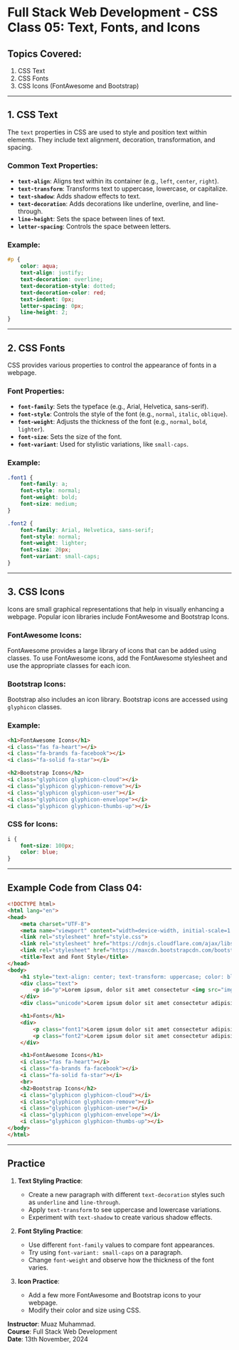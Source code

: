 # Full Stack Web Development - CSS Class 05: Text, Fonts, and Icons

## Topics Covered:
1. CSS Text
2. CSS Fonts
3. CSS Icons (FontAwesome and Bootstrap)

---

## 1. CSS Text

The `text` properties in CSS are used to style and position text within elements. They include text alignment, decoration, transformation, and spacing.

### Common Text Properties:
- **`text-align`**: Aligns text within its container (e.g., `left`, `center`, `right`).
- **`text-transform`**: Transforms text to uppercase, lowercase, or capitalize.
- **`text-shadow`**: Adds shadow effects to text.
- **`text-decoration`**: Adds decorations like underline, overline, and line-through.
- **`line-height`**: Sets the space between lines of text.
- **`letter-spacing`**: Controls the space between letters.

### Example:
```css
#p {
    color: aqua;
    text-align: justify;
    text-decoration: overline;
    text-decoration-style: dotted;
    text-decoration-color: red;
    text-indent: 0px;
    letter-spacing: 0px;
    line-height: 2;
}
```

---

## 2. CSS Fonts

CSS provides various properties to control the appearance of fonts in a webpage.

### Font Properties:
- **`font-family`**: Sets the typeface (e.g., Arial, Helvetica, sans-serif).
- **`font-style`**: Controls the style of the font (e.g., `normal`, `italic`, `oblique`).
- **`font-weight`**: Adjusts the thickness of the font (e.g., `normal`, `bold`, `lighter`).
- **`font-size`**: Sets the size of the font.
- **`font-variant`**: Used for stylistic variations, like `small-caps`.

### Example:
```css
.font1 {
    font-family: a;
    font-style: normal;
    font-weight: bold;
    font-size: medium;
}

.font2 {
    font-family: Arial, Helvetica, sans-serif;
    font-style: normal;
    font-weight: lighter;
    font-size: 20px;
    font-variant: small-caps;
}
```

---

## 3. CSS Icons

Icons are small graphical representations that help in visually enhancing a webpage. Popular icon libraries include FontAwesome and Bootstrap Icons.

### FontAwesome Icons:
FontAwesome provides a large library of icons that can be added using classes. To use FontAwesome icons, add the FontAwesome stylesheet and use the appropriate classes for each icon.

### Bootstrap Icons:
Bootstrap also includes an icon library. Bootstrap icons are accessed using `glyphicon` classes.

### Example:
```html
<h1>FontAwesome Icons</h1>
<i class="fas fa-heart"></i>
<i class="fa-brands fa-facebook"></i>
<i class="fa-solid fa-star"></i>

<h2>Bootstrap Icons</h2>
<i class="glyphicon glyphicon-cloud"></i>
<i class="glyphicon glyphicon-remove"></i>
<i class="glyphicon glyphicon-user"></i>
<i class="glyphicon glyphicon-envelope"></i>
<i class="glyphicon glyphicon-thumbs-up"></i>
```

### CSS for Icons:
```css
i {
    font-size: 100px;
    color: blue;
}
```

---

## Example Code from Class 04:

```html
<!DOCTYPE html>
<html lang="en">
<head>
    <meta charset="UTF-8">
    <meta name="viewport" content="width=device-width, initial-scale=1.0">
    <link rel="stylesheet" href="style.css">
    <link rel="stylesheet" href="https://cdnjs.cloudflare.com/ajax/libs/font-awesome/6.6.0/css/all.min.css" integrity="sha512-Kc323vGBEqzTmouAECnVceyQqyqdsSiqLQISBL29aUW4U/M7pSPA/gEUZQqv1cwx4OnYxTxve5UMg5GT6L4JJg==" crossorigin="anonymous" referrerpolicy="no-referrer" />
    <link rel="stylesheet" href="https://maxcdn.bootstrapcdn.com/bootstrap/3.3.7/css/bootstrap.min.css">
    <title>Text and Font Style</title>
</head>
<body>
    <h1 style="text-align: center; text-transform: uppercase; color: blue; text-shadow: 2px 2px #c02424;">Text</h1>
    <div class="text">
        <p id="p">Lorem ipsum, dolor sit amet consectetur <img src="img/OIP.jpeg" alt=""> adipisicing elit. Ab, repudiandae commodi cum, qui facilis soluta ducimus, corporis quia aut maxime voluptates asperiores. Dolorum officiis molestias labore asperiores incidunt ullam illo.</p>
    </div>
    <div class="unicode">Lorem ipsum dolor sit amet consectetur adipisicing elit. Architecto, nulla.</div>

    <h1>Fonts</h1>
    <div>
        <p class="font1">Lorem ipsum dolor sit amet consectetur adipisicing elit. Eaque culpa animi, illo dicta blanditiis praesentium nostrum dolorem! Eum assumenda fugit esse obcaecati natus, facilis, voluptates quaerat impedit quisquam illo beatae?</p>
        <p class="font2">Lorem ipsum dolor sit amet consectetur adipisicing elit. Eaque culpa animi, illo dicta blanditiis praesentium nostrum dolorem! Eum assumenda fugit esse obcaecati natus, facilis, voluptates quaerat impedit quisquam illo beatae?</p>
    </div>

    <h1>FontAwesome Icons</h1>
    <i class="fas fa-heart"></i>
    <i class="fa-brands fa-facebook"></i>
    <i class="fa-solid fa-star"></i>
    <br>
    <h2>Bootstrap Icons</h2>
    <i class="glyphicon glyphicon-cloud"></i>
    <i class="glyphicon glyphicon-remove"></i>
    <i class="glyphicon glyphicon-user"></i>
    <i class="glyphicon glyphicon-envelope"></i>
    <i class="glyphicon glyphicon-thumbs-up"></i>
</body>
</html>
```

---

## Practice

1. **Text Styling Practice**:
   - Create a new paragraph with different `text-decoration` styles such as `underline` and `line-through`.
   - Apply `text-transform` to see uppercase and lowercase variations.
   - Experiment with `text-shadow` to create various shadow effects.

2. **Font Styling Practice**:
   - Use different `font-family` values to compare font appearances.
   - Try using `font-variant: small-caps` on a paragraph.
   - Change `font-weight` and observe how the thickness of the font varies.

3. **Icon Practice**:
   - Add a few more FontAwesome and Bootstrap icons to your webpage.
   - Modify their color and size using CSS.

**Instructor**: Muaz Muhammad.  
**Course**: Full Stack Web Development  
**Date**: 13th November, 2024